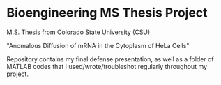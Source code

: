 # Bioengineering MS Thesis Project
M.S. Thesis from Colorado State University (CSU)  

"Anomalous Diffusion of mRNA in the Cytoplasm of HeLa Cells"  

Repository contains my final defense presentation, as well as a folder of MATLAB codes that I used/wrote/troubleshot regularly throughout my project.
